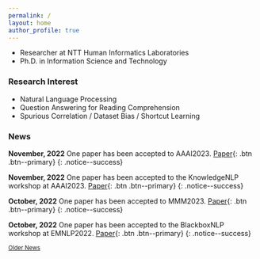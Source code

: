 ```yaml
---
permalink: /
layout: home
author_profile: true
---
```


<!-- Google tag (gtag.js) -->
<script async src="https://www.googletagmanager.com/gtag/js?id=G-RHK7JKMTTB"></script>
<script>
  window.dataLayer = window.dataLayer || [];
  function gtag(){dataLayer.push(arguments);}
  gtag('js', new Date());

  gtag('config', 'G-RHK7JKMTTB');
</script>

* Researcher at NTT Human Informatics Laboratories
* Ph.D. in Information Science and Technology

### Research Interest
* Natural Language Processing
* Question Answering for Reading Comprehension
* Spurious Correlation / Dataset Bias / Shortcut Learning

### News
**November, 2022** One paper has been accepted to AAAI2023. [Paper](https://arxiv.org/abs/2211.16220){: .btn .btn--primary}
{: .notice--success}

**November, 2022** One paper has been accepted to the KnowledgeNLP workshop at AAAI2023. [Paper](https://arxiv.org/abs/2211.16093){: .btn .btn--primary}
{: .notice--success}

**October, 2022** One paper has been accepted to MMM2023. [Paper](https://arxiv.org/abs/2110.07031){: .btn .btn--primary}
{: .notice--success}

**October, 2022** One paper has been accepted to the BlackboxNLP workshop at EMNLP2022. [Paper](https://aclanthology.org/2022.blackboxnlp-1.35/){: .btn .btn--primary}
{: .notice--success}

<div class="text-center">
    <a href="/archive/" style="font-size: smaller; font-decoration: italic;">Older News</a>
</div>
